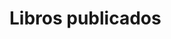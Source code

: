 



<html lang="es">
<head>
  <meta charset="UTF-8">
  <meta name="viewport" content="width=device-width, initial-scale=1">
  
<h1> Libros publicados</h1>

  <link rel="stylesheet" href="style.css">
</head>
  
<style>
.image-container {
  text-align: left; 
}
.image-container img {
  display: inline-block;
  width: 20%; 
  margin: 0 1%; 
}
<body>
  <div class="image-container">
    <img src="Images/Areszt_śledczy_w_Zabrzu.jpg" alt="Libro 1">
  <p>Titulo del libro, datos generales y breve resumen.</p>
  </style>
 <style>
.image-container {
  text-align: center; 
}
.image-container img {
  display: inline-block;
  width: 20%; 
  margin: 0 1%; 
}
  <img src="Images/Madres,_La_Bastide-de-Bousignac_(2).jpg " alt="Libro 2">
     <p>Titulo del libro, datos generales y breve resumen.</p> 
  </style>
<style>
.image-container {
  text-align: right; 
}
.image-container img {
  display: inline-block;
  width: 20%; 
  margin: 0 1%; 
}
    <img src="Images/Museo_de_la_Catedral_de_Quito,_Quito,_Ecuador,_2015-07-22,_DD_94-96_HDR.JPG " alt="Libro 3">
    <p>Titulo del libro, datos generales y breve resumen.</p>
   </style>
  </div>
</body>
</html>

